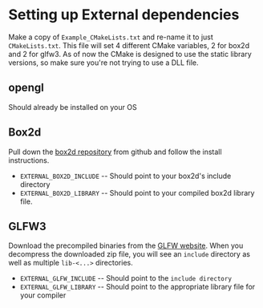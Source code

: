 # Setting up External dependencies

Make a copy of ```Example_CMakeLists.txt``` and re-name it to just ```CMakeLists.txt```.
This file will set 4 different CMake variables, 2 for box2d and 2 for glfw3.
As of now the CMake is designed to use the static library versions,
so make sure you're not trying to use a DLL file.

## opengl

Should already be installed on your OS

## Box2d

Pull down the [box2d repository](https://github.com/erincatto/box2d)
from github and follow the install instructions.

- ```EXTERNAL_BOX2D_INCLUDE``` -- Should point to your box2d's include directory
- ```EXTERNAL_BOX2D_LIBRARY``` -- Should point to your compiled box2d library file.

## GLFW3

Download the precompiled binaries from the [GLFW website](https://www.glfw.org/download.html).
When you decompress the downloaded zip file,
you will see an ```include``` directory as well as multiple ```lib-<...>``` directories.

- ```EXTERNAL_GLFW_INCLUDE``` -- Should point to the ```include directory```
- ```EXTERNAL_GLFW_LIBRARY``` -- Should point to the appropriate library file for your compiler
